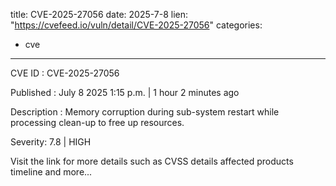  
title: CVE-2025-27056
date: 2025-7-8
lien: "https://cvefeed.io/vuln/detail/CVE-2025-27056"
categories:
  - cve
---

CVE ID : CVE-2025-27056

Published :  July 8
2025
1:15 p.m. | 1 hour
2 minutes ago

Description : Memory corruption during sub-system restart while processing clean-up to free up resources.

Severity: 7.8 | HIGH

Visit the link for more details
such as CVSS details
affected products
timeline
and more...
